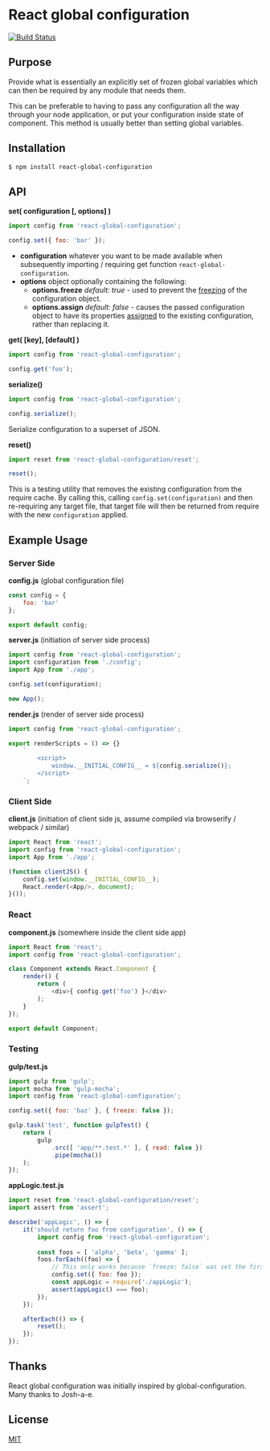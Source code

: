 # React global configuration

[![Build Status](https://travis-ci.org/morenofa/react-global-configuration.svg?branch=master)](https://travis-ci.org/morenofa/react-global-configuration)

## Purpose

Provide what is essentially an explicitly set of frozen global variables which can then be required by any module that needs them.

This can be preferable to having to pass any configuration all the way through your node application, or put your configuration inside state of component. This method is  usually better than setting global variables.


## Installation

```bash
$ npm install react-global-configuration
```

## API

__set( configuration [, options] )__

````js
import config from 'react-global-configuration';

config.set({ foo: 'bar' });
````

- __configuration__ whatever you want to be made available when subsequently importing / requiring get function `react-global-configuration`.
- __options__ object optionally containing the following:
    - __options.freeze__ _default: true_ - used to prevent the [freezing](https://developer.mozilla.org/en-US/docs/Web/JavaScript/Reference/Global_Objects/Object/freeze) of the configuration object.
    - __options.assign__ _default: false_ - causes the passed configuration object to have its properties [assigned](https://developer.mozilla.org/en-US/docs/Web/JavaScript/Reference/Global_Objects/Object/assign) to the existing configuration, rather than replacing it.

__get( [key], [default] )__

````js
import config from 'react-global-configuration';

config.get('foo');
````

__serialize()__

````js
import config from 'react-global-configuration';

config.serialize();
````

Serialize configuration to a superset of JSON.

__reset()__

````js
import reset from 'react-global-configuration/reset';

reset();
````

This is a testing utility that removes the existing configuration from the require cache. By calling this, calling `config.set(configuration)` and then re-requiring any target file, that target file will then be returned from require with the new `configuration` applied.

## Example Usage

### Server Side

__config.js__ (global configuration file)
````js
const config = { 
    foo: 'bar' 
};

export default config;
````

__server.js__ (initiation of server side process)
````js
import config from 'react-global-configuration';
import configuration from './config';
import App from './app';

config.set(configuration);

new App();
````

__render.js__ (render of server side process)
````js
import config from 'react-global-configuration';

export renderScripts = () => {}
    `
        <script>
            window.__INITIAL_CONFIG__ = ${config.serialize()};
        </script>
    `;
````

### Client Side

__client.js__ (initiation of client side js, assume compiled via browserify / webpack / similar)
````js
import React from 'react';
import config from 'react-global-configuration';
import App from './app';

(function clientJS() {
    config.set(window.__INITIAL_CONFIG__);
    React.render(<App/>, document);
}());
````

### React 

__component.js__ (somewhere inside the client side app)
````js
import React from 'react';
import config from 'react-global-configuration';

class Component extends React.Component {
    render() {
        return (
            <div>{ config.get('foo') }</div>
        );
    }
});

export default Component;
````

### Testing

__gulp/test.js__
````js
import gulp from 'gulp';
import mocha from 'gulp-mocha';
import config from 'react-global-configuration';

config.set({ foo: 'baz' }, { freeze: false });

gulp.task('test', function gulpTest() {
    return (
        gulp
            .src([ 'app/**.test.*' ], { read: false })
            .pipe(mocha())
    );
});
````

__appLogic.test.js__
````js
import reset from 'react-global-configuration/reset';
import assert from 'assert';

describe('appLogic', () => {
    it('should return foo from configuration', () => {
        import config from 'react-global-configuration';
    
        const foos = [ 'alpha', 'beta', 'gamma' ];
        foos.forEach((foo) => {
            // This only works because `freeze: false` was set the first time set was called (in gulp/test.js).
            config.set({ foo: foo });
            const appLogic = require('./appLogic');
            assert(appLogic() === foo);
        });
    });

    afterEach(() => {
        reset();
    });
});
````

## Thanks

React global configuration was initially inspired by global-configuration. Many thanks to Josh-a-e.

## License

<a rel="license" href="https://opensource.org/licenses/MIT">MIT</a>
